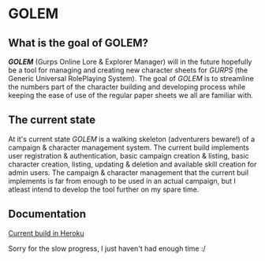 # GOLEM

## What is the goal of GOLEM?

**_GOLEM_** (Gurps Online Lore & Explorer Manager) will in the future hopefully be a tool for managing and creating new character sheets for _GURPS_ (the Generic Universal RolePlaying System). The goal of _GOLEM_ is to streamline the numbers part of the character building and developing process while keeping the ease of use of the regular paper sheets we all are familiar with.

## The current state

At it's current state _GOLEM_ is a walking skeleton (adventurers beware!) of a campaign & character management system. The current build implements user registration & authentication, basic campaign creation & listing, basic character creation, listing, updating & deletion and available skill creation for admin users. The campaign & character management that the current buil implements is far from enough to be used in an actual campaign, but I atleast intend to develop the tool further on my spare time.

## Documentation

[Current build in Heroku](https://tsoha-golem.herokuapp.com/)

Sorry for the slow progress, I just haven't had enough time :/
